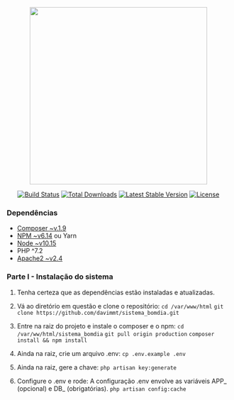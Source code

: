 <p align="center"><a href="https://laravel.com" target="_blank"><img src="https://raw.githubusercontent.com/laravel/art/master/logo-lockup/5%20SVG/2%20CMYK/1%20Full%20Color/laravel-logolockup-cmyk-red.svg" width="400"></a></p>

<p align="center">
<a href="https://travis-ci.org/laravel/framework"><img src="https://travis-ci.org/laravel/framework.svg" alt="Build Status"></a>
<a href="https://packagist.org/packages/laravel/framework"><img src="https://img.shields.io/packagist/dt/laravel/framework" alt="Total Downloads"></a>
<a href="https://packagist.org/packages/laravel/framework"><img src="https://img.shields.io/packagist/v/laravel/framework" alt="Latest Stable Version"></a>
<a href="https://packagist.org/packages/laravel/framework"><img src="https://img.shields.io/packagist/l/laravel/framework" alt="License"></a>
</p>

### Dependências
- [Composer ~v.1.9](https://getcomposer.org/)
- [NPM ~v6.14](https://www.npmjs.com/) ou Yarn
- [Node ~v10.15](https://nodejs.org/en/)
- PHP ^7.2
- [Apache2 ~v2.4](https://www.apache.org/)

### Parte I - Instalação do sistema

1. Tenha certeza que as dependências estão instaladas e atualizadas.

2. Vá ao diretório em questão e clone o repositório:
   `cd /var/www/html`
   `git clone https://github.com/davimmt/sistema_bomdia.git`

3. Entre na raiz do projeto e instale o composer e o npm:
   `cd /var/ww/html/sistema_bomdia`
   `git pull origin production`
   `composer install && npm install`

4. Ainda na raiz, crie um arquivo .env:
   `cp .env.example .env`

5. Ainda na raiz, gere a chave:
   `php artisan key:generate`

6. Configure o .env e rode:
   A configuração .env envolve as variáveis APP_ (opcional) e DB_ (obrigatórias).
   `php artisan config:cache`
